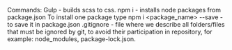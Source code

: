 Commands:
  Gulp - builds scss to css.
  npm i - installs node packages from package.json
  To install one package type npm i <package_name> --save  - to save it in package.json
  .gitignore - file where we describe all folders/files that must be ignored by git,
   to avoid their participation in repository, for example: node_modules, package-lock.json.
